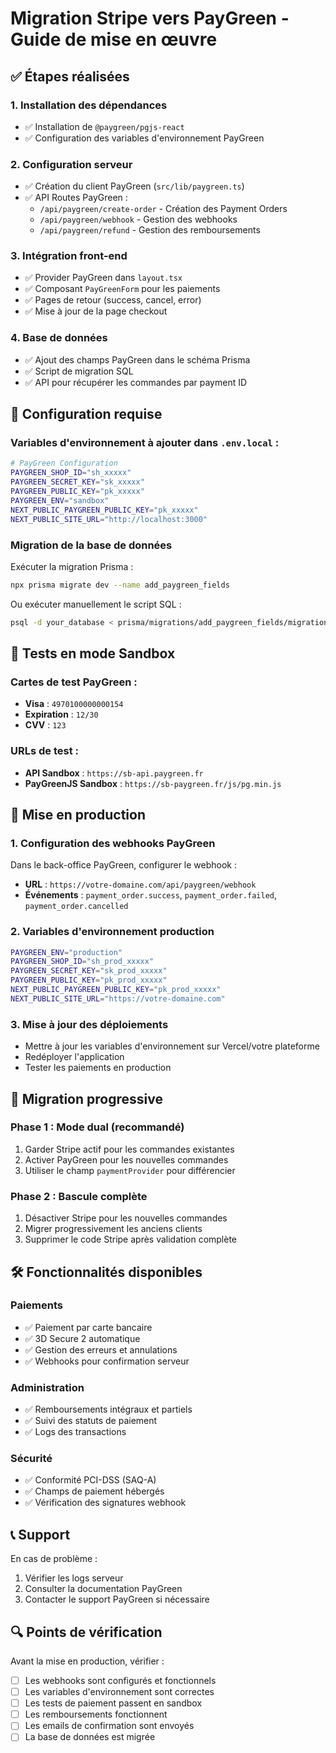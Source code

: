 # Migration Stripe vers PayGreen - Guide de mise en œuvre

## ✅ Étapes réalisées

### 1. Installation des dépendances
- ✅ Installation de `@paygreen/pgjs-react`
- ✅ Configuration des variables d'environnement PayGreen

### 2. Configuration serveur
- ✅ Création du client PayGreen (`src/lib/paygreen.ts`)
- ✅ API Routes PayGreen :
  - `/api/paygreen/create-order` - Création des Payment Orders
  - `/api/paygreen/webhook` - Gestion des webhooks
  - `/api/paygreen/refund` - Gestion des remboursements

### 3. Intégration front-end
- ✅ Provider PayGreen dans `layout.tsx`
- ✅ Composant `PayGreenForm` pour les paiements
- ✅ Pages de retour (success, cancel, error)
- ✅ Mise à jour de la page checkout

### 4. Base de données
- ✅ Ajout des champs PayGreen dans le schéma Prisma
- ✅ Script de migration SQL
- ✅ API pour récupérer les commandes par payment ID

## 🔧 Configuration requise

### Variables d'environnement à ajouter dans `.env.local` :

```bash
# PayGreen Configuration
PAYGREEN_SHOP_ID="sh_xxxxx"
PAYGREEN_SECRET_KEY="sk_xxxxx"
PAYGREEN_PUBLIC_KEY="pk_xxxxx"
PAYGREEN_ENV="sandbox"
NEXT_PUBLIC_PAYGREEN_PUBLIC_KEY="pk_xxxxx"
NEXT_PUBLIC_SITE_URL="http://localhost:3000"
```

### Migration de la base de données

Exécuter la migration Prisma :
```bash
npx prisma migrate dev --name add_paygreen_fields
```

Ou exécuter manuellement le script SQL :
```bash
psql -d your_database < prisma/migrations/add_paygreen_fields/migration.sql
```

## 🧪 Tests en mode Sandbox

### Cartes de test PayGreen :
- **Visa** : `4970100000000154`
- **Expiration** : `12/30`
- **CVV** : `123`

### URLs de test :
- **API Sandbox** : `https://sb-api.paygreen.fr`
- **PayGreenJS Sandbox** : `https://sb-paygreen.fr/js/pg.min.js`

## 🚀 Mise en production

### 1. Configuration des webhooks PayGreen
Dans le back-office PayGreen, configurer le webhook :
- **URL** : `https://votre-domaine.com/api/paygreen/webhook`
- **Événements** : `payment_order.success`, `payment_order.failed`, `payment_order.cancelled`

### 2. Variables d'environnement production
```bash
PAYGREEN_ENV="production"
PAYGREEN_SHOP_ID="sh_prod_xxxxx"
PAYGREEN_SECRET_KEY="sk_prod_xxxxx"
PAYGREEN_PUBLIC_KEY="pk_prod_xxxxx"
NEXT_PUBLIC_PAYGREEN_PUBLIC_KEY="pk_prod_xxxxx"
NEXT_PUBLIC_SITE_URL="https://votre-domaine.com"
```

### 3. Mise à jour des déploiements
- Mettre à jour les variables d'environnement sur Vercel/votre plateforme
- Redéployer l'application
- Tester les paiements en production

## 🔄 Migration progressive

### Phase 1 : Mode dual (recommandé)
1. Garder Stripe actif pour les commandes existantes
2. Activer PayGreen pour les nouvelles commandes
3. Utiliser le champ `paymentProvider` pour différencier

### Phase 2 : Bascule complète
1. Désactiver Stripe pour les nouvelles commandes
2. Migrer progressivement les anciens clients
3. Supprimer le code Stripe après validation complète

## 🛠️ Fonctionnalités disponibles

### Paiements
- ✅ Paiement par carte bancaire
- ✅ 3D Secure 2 automatique
- ✅ Gestion des erreurs et annulations
- ✅ Webhooks pour confirmation serveur

### Administration
- ✅ Remboursements intégraux et partiels
- ✅ Suivi des statuts de paiement
- ✅ Logs des transactions

### Sécurité
- ✅ Conformité PCI-DSS (SAQ-A)
- ✅ Champs de paiement hébergés
- ✅ Vérification des signatures webhook

## 📞 Support

En cas de problème :
1. Vérifier les logs serveur
2. Consulter la documentation PayGreen
3. Contacter le support PayGreen si nécessaire

## 🔍 Points de vérification

Avant la mise en production, vérifier :
- [ ] Les webhooks sont configurés et fonctionnels
- [ ] Les variables d'environnement sont correctes
- [ ] Les tests de paiement passent en sandbox
- [ ] Les remboursements fonctionnent
- [ ] Les emails de confirmation sont envoyés
- [ ] La base de données est migrée
